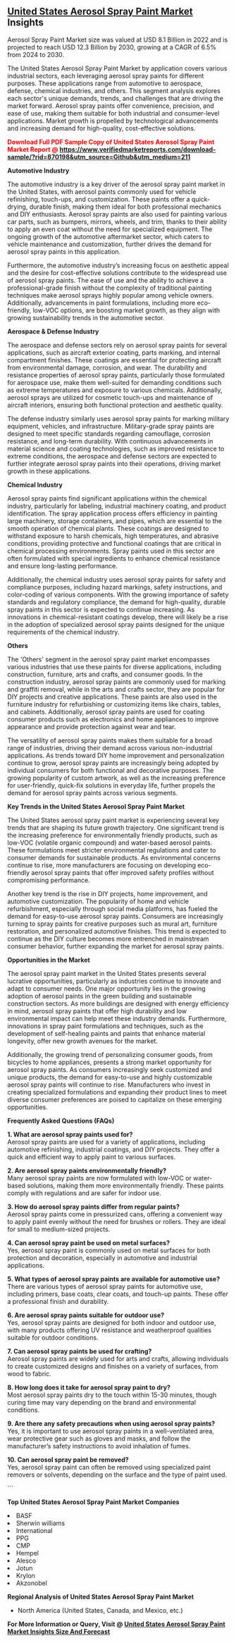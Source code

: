 <h2><a href="https://www.verifiedmarketreports.com/download-sample/?rid=870198&amp;utm_source=Github&amp;utm_medium=211" target="_blank">United States Aerosol Spray Paint Market</a> Insights</h2><p>Aerosol Spray Paint Market size was valued at USD 8.1 Billion in 2022 and is projected to reach USD 12.3 Billion by 2030, growing at a CAGR of 6.5% from 2024 to 2030.</p><p><p>The United States Aerosol Spray Paint Market by application covers various industrial sectors, each leveraging aerosol spray paints for different purposes. These applications range from automotive to aerospace, defense, chemical industries, and others. This segment analysis explores each sector's unique demands, trends, and challenges that are driving the market forward. Aerosol spray paints offer convenience, precision, and ease of use, making them suitable for both industrial and consumer-level applications. Market growth is propelled by technological advancements and increasing demand for high-quality, cost-effective solutions. <br><strong><p><span class=""><span style="color: #ff0000;"><strong>Download Full PDF Sample Copy of United States Aerosol Spray Paint Market Report</strong> @ </span><a href="https://www.verifiedmarketreports.com/download-sample/?rid=870198&amp;utm_source=Github&amp;utm_medium=211" target="_blank">https://www.verifiedmarketreports.com/download-sample/?rid=870198&amp;utm_source=Github&amp;utm_medium=211</a></span></p></strong></p><p><strong>Automotive Industry</strong></p><p>The automotive industry is a key driver of the aerosol spray paint market in the United States, with aerosol paints commonly used for vehicle refinishing, touch-ups, and customization. These paints offer a quick-drying, durable finish, making them ideal for both professional mechanics and DIY enthusiasts. Aerosol spray paints are also used for painting various car parts, such as bumpers, mirrors, wheels, and trim, thanks to their ability to apply an even coat without the need for specialized equipment. The ongoing growth of the automotive aftermarket sector, which caters to vehicle maintenance and customization, further drives the demand for aerosol spray paints in this application.</p><p>Furthermore, the automotive industry’s increasing focus on aesthetic appeal and the desire for cost-effective solutions contribute to the widespread use of aerosol spray paints. The ease of use and the ability to achieve a professional-grade finish without the complexity of traditional painting techniques make aerosol sprays highly popular among vehicle owners. Additionally, advancements in paint formulations, including more eco-friendly, low-VOC options, are boosting market growth, as they align with growing sustainability trends in the automotive sector.</p><p><strong>Aerospace & Defense Industry</strong></p><p>The aerospace and defense sectors rely on aerosol spray paints for several applications, such as aircraft exterior coating, parts marking, and internal compartment finishes. These coatings are essential for protecting aircraft from environmental damage, corrosion, and wear. The durability and resistance properties of aerosol spray paints, particularly those formulated for aerospace use, make them well-suited for demanding conditions such as extreme temperatures and exposure to various chemicals. Additionally, aerosol sprays are utilized for cosmetic touch-ups and maintenance of aircraft interiors, ensuring both functional protection and aesthetic quality.</p><p>The defense industry similarly uses aerosol spray paints for marking military equipment, vehicles, and infrastructure. Military-grade spray paints are designed to meet specific standards regarding camouflage, corrosion resistance, and long-term durability. With continuous advancements in material science and coating technologies, such as improved resistance to extreme conditions, the aerospace and defense sectors are expected to further integrate aerosol spray paints into their operations, driving market growth in these applications.</p><p><strong>Chemical Industry</strong></p><p>Aerosol spray paints find significant applications within the chemical industry, particularly for labeling, industrial machinery coating, and product identification. The spray application process offers efficiency in painting large machinery, storage containers, and pipes, which are essential to the smooth operation of chemical plants. These coatings are designed to withstand exposure to harsh chemicals, high temperatures, and abrasive conditions, providing protective and functional coatings that are critical in chemical processing environments. Spray paints used in this sector are often formulated with special ingredients to enhance chemical resistance and ensure long-lasting performance.</p><p>Additionally, the chemical industry uses aerosol spray paints for safety and compliance purposes, including hazard markings, safety instructions, and color-coding of various components. With the growing importance of safety standards and regulatory compliance, the demand for high-quality, durable spray paints in this sector is expected to continue increasing. As innovations in chemical-resistant coatings develop, there will likely be a rise in the adoption of specialized aerosol spray paints designed for the unique requirements of the chemical industry.</p><p><strong>Others</strong></p><p>The 'Others' segment in the aerosol spray paint market encompasses various industries that use these paints for diverse applications, including construction, furniture, arts and crafts, and consumer goods. In the construction industry, aerosol spray paints are commonly used for marking and graffiti removal, while in the arts and crafts sector, they are popular for DIY projects and creative applications. These paints are also used in the furniture industry for refurbishing or customizing items like chairs, tables, and cabinets. Additionally, aerosol spray paints are used for coating consumer products such as electronics and home appliances to improve appearance and provide protection against wear and tear.</p><p>The versatility of aerosol spray paints makes them suitable for a broad range of industries, driving their demand across various non-industrial applications. As trends toward DIY home improvement and personalization continue to grow, aerosol spray paints are increasingly being adopted by individual consumers for both functional and decorative purposes. The growing popularity of custom artwork, as well as the increasing preference for user-friendly, quick-fix solutions in everyday life, further propels the demand for aerosol spray paints across various segments.</p><p><strong>Key Trends in the United States Aerosol Spray Paint Market</strong></p><p>The United States aerosol spray paint market is experiencing several key trends that are shaping its future growth trajectory. One significant trend is the increasing preference for environmentally friendly products, such as low-VOC (volatile organic compound) and water-based aerosol paints. These formulations meet stricter environmental regulations and cater to consumer demands for sustainable products. As environmental concerns continue to rise, more manufacturers are focusing on developing eco-friendly aerosol spray paints that offer improved safety profiles without compromising performance.</p><p>Another key trend is the rise in DIY projects, home improvement, and automotive customization. The popularity of home and vehicle refurbishment, especially through social media platforms, has fueled the demand for easy-to-use aerosol spray paints. Consumers are increasingly turning to spray paints for creative purposes such as mural art, furniture restoration, and personalized automotive finishes. This trend is expected to continue as the DIY culture becomes more entrenched in mainstream consumer behavior, further expanding the market for aerosol spray paints.</p><p><strong>Opportunities in the Market</strong></p><p>The aerosol spray paint market in the United States presents several lucrative opportunities, particularly as industries continue to innovate and adapt to consumer needs. One major opportunity lies in the growing adoption of aerosol paints in the green building and sustainable construction sectors. As more buildings are designed with energy efficiency in mind, aerosol spray paints that offer high durability and low environmental impact can help meet these industry demands. Furthermore, innovations in spray paint formulations and techniques, such as the development of self-healing paints and paints that enhance material longevity, offer new growth avenues for the market.</p><p>Additionally, the growing trend of personalizing consumer goods, from bicycles to home appliances, presents a strong market opportunity for aerosol spray paints. As consumers increasingly seek customized and unique products, the demand for easy-to-use and highly customizable aerosol spray paints will continue to rise. Manufacturers who invest in creating specialized formulations and expanding their product lines to meet diverse consumer preferences are poised to capitalize on these emerging opportunities.</p><p><strong>Frequently Asked Questions (FAQs)</strong></p><p><strong>1. What are aerosol spray paints used for?</strong><br>Aerosol spray paints are used for a variety of applications, including automotive refinishing, industrial coatings, and DIY projects. They offer a quick and efficient way to apply paint to various surfaces.</p><p><strong>2. Are aerosol spray paints environmentally friendly?</strong><br>Many aerosol spray paints are now formulated with low-VOC or water-based solutions, making them more environmentally friendly. These paints comply with regulations and are safer for indoor use.</p><p><strong>3. How do aerosol spray paints differ from regular paints?</strong><br>Aerosol spray paints come in pressurized cans, offering a convenient way to apply paint evenly without the need for brushes or rollers. They are ideal for small to medium-sized projects.</p><p><strong>4. Can aerosol spray paint be used on metal surfaces?</strong><br>Yes, aerosol spray paint is commonly used on metal surfaces for both protection and decoration, especially in automotive and industrial applications.</p><p><strong>5. What types of aerosol spray paints are available for automotive use?</strong><br>There are various types of aerosol spray paints for automotive use, including primers, base coats, clear coats, and touch-up paints. These offer a professional finish and durability.</p><p><strong>6. Are aerosol spray paints suitable for outdoor use?</strong><br>Yes, aerosol spray paints are designed for both indoor and outdoor use, with many products offering UV resistance and weatherproof qualities suitable for outdoor conditions.</p><p><strong>7. Can aerosol spray paints be used for crafting?</strong><br>Aerosol spray paints are widely used for arts and crafts, allowing individuals to create customized designs and finishes on a variety of surfaces, from wood to fabric.</p><p><strong>8. How long does it take for aerosol spray paint to dry?</strong><br>Most aerosol spray paints dry to the touch within 15-30 minutes, though curing time may vary depending on the brand and environmental conditions.</p><p><strong>9. Are there any safety precautions when using aerosol spray paints?</strong><br>Yes, it is important to use aerosol spray paints in a well-ventilated area, wear protective gear such as gloves and masks, and follow the manufacturer’s safety instructions to avoid inhalation of fumes.</p><p><strong>10. Can aerosol spray paint be removed?</strong><br>Yes, aerosol spray paint can often be removed using specialized paint removers or solvents, depending on the surface and the type of paint used.</p>```</p><p><strong>Top United States Aerosol Spray Paint Market Companies</strong></p><div data-test-id=""><p><li>BASF</li><li> Sherwin williams</li><li> International</li><li> PPG</li><li> CMP</li><li> Hempel</li><li> Alesco</li><li> Jotun</li><li> Krylon</li><li> Akzonobel</li></p><div><strong>Regional Analysis of&nbsp;United States Aerosol Spray Paint Market</strong></div><ul><li dir="ltr"><p dir="ltr">North America&nbsp;(United States, Canada, and Mexico, etc.)</p></li></ul><p><strong>For More Information or Query, Visit @&nbsp;</strong><strong><a href="https://www.verifiedmarketreports.com/product/aerosol-spray-paint-market/?utm_source=Github&amp;utm_medium=211" target="_blank">United States Aerosol Spray Paint Market Insights Size And Forecast</a></strong></p></div>
